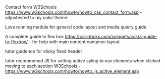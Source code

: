 Contact form W3Schools https://www.w3schools.com/howto/howto_css_contact_form.asp - adjustested to my color theme

Love running module for general code layout and media quiery guide

A complete guide to flex box https://css-tricks.com/snippets/css/a-guide-to-flexbox/ - for help with main content container layout

tutor guidence for sticky fixed header

tutor recommened JS for setting active syling to nav elements when clicked moving to each section W3Schools - https://www.w3schools.com/howto/howto_js_active_element.asp
